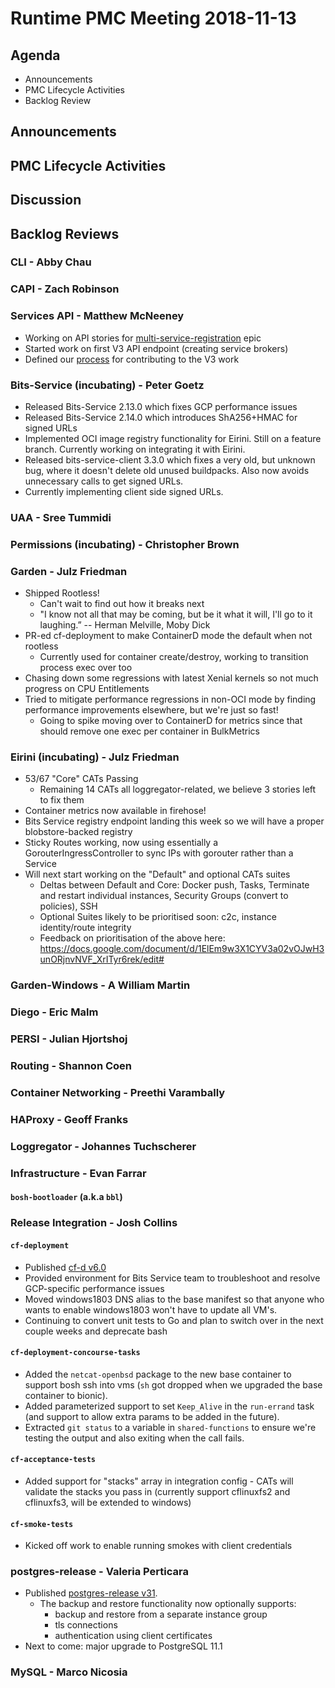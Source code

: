 # Runtime PMC Meeting 2018-11-13

## Agenda

* Announcements
* PMC Lifecycle Activities
* Backlog Review


## Announcements


## PMC Lifecycle Activities


## Discussion


## Backlog Reviews

### CLI - Abby Chau


### CAPI - Zach Robinson


### Services API - Matthew McNeeney
* Working on API stories for [multi-service-registration](https://www.pivotaltracker.com/epic/show/3979252) epic
* Started work on first V3 API endpoint (creating service brokers)
* Defined our [process](https://www.pivotaltracker.com/story/show/161808688) for contributing to the V3 work


### Bits-Service (incubating) - Peter Goetz

- Released Bits-Service 2.13.0 which fixes GCP performance issues
- Released Bits-Service 2.14.0 which introduces ShA256+HMAC for signed URLs
- Implemented OCI image registry functionality for Eirini. Still on a feature branch. Currently working on integrating it with Eirini.
- Released bits-service-client 3.3.0 which fixes a very old, but unknown bug, where it doesn't delete old unused buildpacks. Also now avoids unnecessary calls to get signed URLs.
- Currently implementing client side signed URLs.

### UAA - Sree Tummidi


### Permissions (incubating) - Christopher Brown


### Garden - Julz Friedman

 - Shipped Rootless!
   - Can't wait to find out how it breaks next
   - "I know not all that may be coming, but be it what it will, I'll go to it laughing.” -- Herman Melville, Moby Dick
 - PR-ed cf-deployment to make ContainerD mode the default when not rootless
   - Currently used for container create/destroy, working to transition process exec over too
 - Chasing down some regressions with latest Xenial kernels so not much progress on CPU Entitlements
 - Tried to mitigate performance regressions in non-OCI mode by finding performance improvements elsewhere, but we're just so fast!
   - Going to spike moving over to ContainerD for metrics since that should remove one exec per container in BulkMetrics

### Eirini (incubating) - Julz Friedman

 - 53/67 "Core" CATs Passing
   - Remaining 14 CATs all loggregator-related, we believe 3 stories left to fix them
 - Container metrics now available in firehose!
 - Bits Service registry endpoint landing this week so we will have a proper blobstore-backed registry
 - Sticky Routes working, now using essentially a GorouterIngressController to sync IPs with gorouter rather than a Service
 - Will next start working on the "Default" and optional CATs suites
   - Deltas between Default and Core: Docker push, Tasks, Terminate and restart individual instances, Security Groups (convert to policies), SSH
   - Optional Suites likely to be prioritised soon: c2c, instance identity/route integrity
   - Feedback on prioritisation of the above here: https://docs.google.com/document/d/1ElEm9w3X1CYV3a02vOJwH3unORjnvNVF_XrITyr6rek/edit#

### Garden-Windows - A William Martin


### Diego - Eric Malm


### PERSI - Julian Hjortshoj


### Routing - Shannon Coen


### Container Networking - Preethi Varambally


### HAProxy - Geoff Franks


### Loggregator - Johannes Tuchscherer


### Infrastructure - Evan Farrar

#### `bosh-bootloader` (a.k.a `bbl`)


### Release Integration - Josh Collins

#### `cf-deployment`
- Published [cf-d v6.0](https://github.com/cloudfoundry/cf-deployment/releases/tag/v6.0.0)
- Provided environment for Bits Service team to troubleshoot and resolve GCP-specific performance issues
- Moved windows1803 DNS alias to the base manifest so that anyone who wants to enable windows1803 won't have to update all VM's.
- Continuing to convert unit tests to Go and plan to switch over in the next couple weeks and deprecate bash

#### `cf-deployment-concourse-tasks`
- Added the `netcat-openbsd` package to the new base container to support bosh ssh into vms (`sh` got dropped when we upgraded the base container to bionic).
- Added parameterized support to set `Keep_Alive` in the `run-errand` task (and support to allow extra params to be added in the future).
- Extracted `git status` to a variable in `shared-functions` to ensure we're testing the output and also exiting when the call fails.



#### `cf-acceptance-tests`
- Added support for "stacks" array in integration config - CATs will validate the stacks you pass in (currently support cflinuxfs2 and cflinuxfs3, will be extended to windows)


#### `cf-smoke-tests`
- Kicked off work to enable running smokes with client credentials


### postgres-release - Valeria Perticara

- Published [postgres-release v31](https://github.com/cloudfoundry/postgres-release/releases/tag/v31).
  - The backup and restore functionality now optionally supports:
    - backup and restore from a separate instance group
    - tls connections
    - authentication using client certificates
- Next to come: major upgrade to PostgreSQL 11.1

### MySQL - Marco Nicosia
